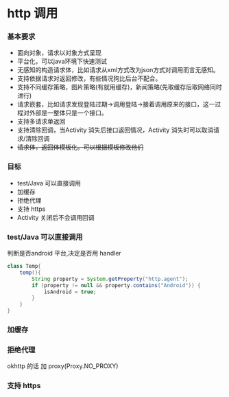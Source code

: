 # http 调用
### 基本要求
- 面向对象，请求以对象方式呈现
- 平台化，可以java环境下快速测试
- 无感知的构造请求体，比如请求从xml方式改为json方式对调用而言无感知。
- 支持依据请求对返回修改，有些情况狗比后台不配合。
- 支持不同缓存策略，图片策略(有就用缓存)，新闻策略(先取缓存后取网络同时进行)
- 请求嵌套，比如请求发现登陆过期->调用登陆->接着调用原来的接口，这一过程对外部是一整体只是一个接口。
- 支持多请求单返回
- 支持清除回调，当Activity 消失后接口返回情况，Activity 消失时可以取消请求/清除回调
- ~~请求体，返回体模板化。可以根据模板修改他们~~



### 目标
* test/Java 可以直接调用
* 加缓存
* 拒绝代理
* 支持 https 
* Activity 关闭后不会调用回调

###  test/Java 可以直接调用
判断是否android 平台,决定是否用 handler
```java
class Temp{
    temp(){
        String property = System.getProperty("http.agent");
        if (property != null && property.contains("Android")) {
            isAndroid = true;
        }
    }
}
```
### 加缓存

### 拒绝代理
okhttp 的话 加
proxy(Proxy.NO_PROXY)
### 支持 https 


